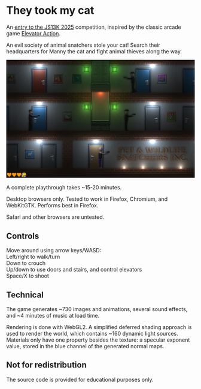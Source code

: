 # They took my cat

An [entry to the JS13K 2025](https://js13kgames.com/2025/games/they-took-my-cat) competition, inspired by the classic arcade game [Elevator Action](https://en.wikipedia.org/wiki/Elevator_Action).

An evil society of animal snatchers stole your cat! Search their headquarters for Manny the cat and fight animal thieves along the way.

![screenshot](scrshot.png)

A complete playthrough takes ~15-20 minutes.

Desktop browsers only. Tested to work in Firefox, Chromium, and WebKitGTK. Performs best in Firefox.

Safari and other browsers are untested.

## Controls

Move around using arrow keys/WASD:<br>
Left/right to walk/turn<br>
Down to crouch<br>
Up/down to use doors and stairs, and control elevators<br>
Space/X to shoot<br>

## Technical

The game generates ~730 images and animations, several sound effects, and ~4 minutes of music at load time.

Rendering is done with WebGL2. A simplified deferred shading approach is used to render the world, which contains ~160 dynamic light sources. Materials only have one property besides the texture: a specular exponent value, stored in the blue channel of the generated normal maps.

## Not for redistribution

The source code is provided for educational purposes only.
